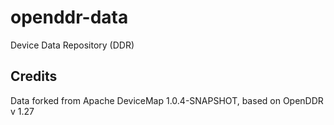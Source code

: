 # openddr-data
Device Data Repository (DDR)

## Credits

Data forked from Apache DeviceMap 1.0.4-SNAPSHOT, based on OpenDDR v 1.27
